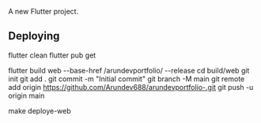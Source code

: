 A new Flutter project.


## Deploying

flutter clean
flutter pub get

flutter build web --base-href /arundevportfolio/ --release
cd build/web
git init
git add .
git commit -m "Initial commit"
git branch -M main
git remote add origin https://github.com/Arundev688/arundevportfolio-.git
git push -u origin main

make deploye-web